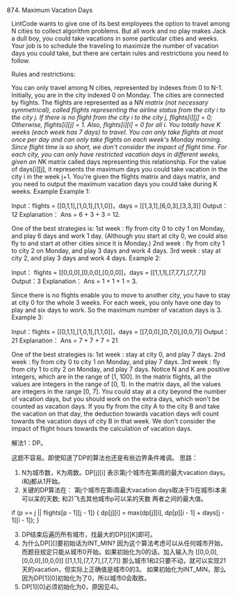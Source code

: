 874. Maximum Vacation Days

LintCode wants to give one of its best employees the option to travel among N cities to collect algorithm problems. But all work and no play makes Jack a dull boy, you could take vacations in some particular cities and weeks. Your job is to schedule the traveling to maximize the number of vacation days you could take, but there are certain rules and restrictions you need to follow.

Rules and restrictions:

You can only travel among N cities, represented by indexes from 0 to N-1. Initially, you are in the city indexed 0 on Monday.
The cities are connected by flights. The flights are represented as a N*N matrix (not necessary symmetrical), called flights representing the airline status from the city i to the city j. If there is no flight from the city i to the city j, flights[i][j] = 0; Otherwise, flights[i][j] = 1. Also, flights[i][i] = 0 for all i.
You totally have K weeks (each week has 7 days) to travel. You can only take flights at most once per day and can only take flights on each week's Monday morning. Since flight time is so short, we don't consider the impact of flight time.
For each city, you can only have restricted vacation days in different weeks, given an N*K matrix called days representing this relationship. For the value of days[i][j], it represents the maximum days you could take vacation in the city i in the week j+1.
You're given the flights matrix and days matrix, and you need to output the maximum vacation days you could take during K weeks.
Example
Example 1:

Input：flights = [[0,1,1],[1,0,1],[1,1,0]]，days = [[1,3,1],[6,0,3],[3,3,3]]
Output：12
Explanation：
Ans = 6 + 3 + 3 = 12. 

One of the best strategies is:
1st week : fly from city 0 to city 1 on Monday, and play 6 days and work 1 day. 
(Although you start at city 0, we could also fly to and start at other cities since it is Monday.) 
2nd week : fly from city 1 to city 2 on Monday, and play 3 days and work 4 days.
3rd week : stay at city 2, and play 3 days and work 4 days.
Example 2:

Input： flights = [[0,0,0],[0,0,0],[0,0,0]]，days = [[1,1,1],[7,7,7],[7,7,7]]
Output：3
Explanation：
Ans = 1 + 1 + 1 = 3. 

Since there is no flights enable you to move to another city, you have to stay at city 0 for the whole 3 weeks. 
For each week, you only have one day to play and six days to work. 
So the maximum number of vacation days is 3.
Example 3:

Input：flights = [[0,1,1],[1,0,1],[1,1,0]]，days = [[7,0,0],[0,7,0],[0,0,7]]
Output：21
Explanation：
Ans = 7 + 7 + 7 = 21

One of the best strategies is:
1st week : stay at city 0, and play 7 days. 
2nd week : fly from city 0 to city 1 on Monday, and play 7 days.
3rd week : fly from city 1 to city 2 on Monday, and play 7 days.
Notice
N and K are positive integers, which are in the range of [1, 100].
In the matrix flights, all the values are integers in the range of [0, 1].
In the matrix days, all the values are integers in the range [0, 7].
You could stay at a city beyond the number of vacation days, but you should work on the extra days, which won't be counted as vacation days.
If you fly from the city A to the city B and take the vacation on that day, the deduction towards vacation days will count towards the vacation days of city B in that week.
We don't consider the impact of flight hours towards the calculation of vacation days.

解法1：DP。

这题不容易。即使知道了DP的算法也还是有些边界条件难调。
思路：
1) N为城市数，K为周数。DP[j][i] 表示第j个城市在第i周的最大vacation days。i和j都从1开始。
2) 关键的DP算法在：
第j个城市在第i周最大vacation days取决于1)在城市i本来可以呆的天数; 和2)飞去其他城市p可以呆的天数 两者之间的最大值。

if (p == j || flights[p - 1][j - 1]) {
    dp[j][i] = max(dp[j][i], dp[p][i - 1] + days[j - 1][i - 1]);
}

3) DP结束后遍历所有城市，找最大的DP[i][K]即可。
4) 为什么DP[][]要初始话为INT_MIN? 因为这个算法考虑可以从任何城市开始，而题目规定只能从城市0开始。如果初始化为0的话，加入输入为
[[0,0,0],[0,0,0],[0,0,0]]
[[1,1,1],[7,7,7],[7,7,7]]
那么城市1和2只要不动，就可以实现21天的vacation，但实际上正确值是城市0的3。
如果初始化为INT_MIN，那么因为DP[1][0]初始化为了0，所以城市0会取胜。
5) DP[1][0]必须初始化为0，原因见4)。
